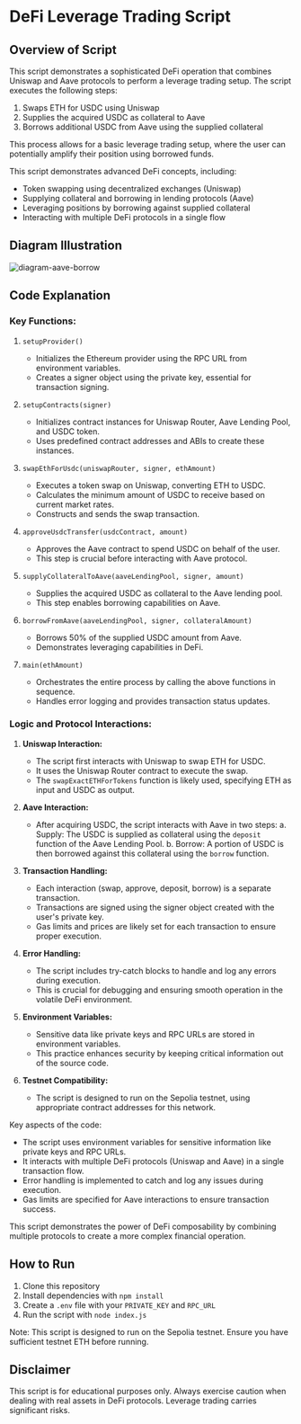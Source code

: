 # DeFi Leverage Trading Script

## Overview of Script

This script demonstrates a sophisticated DeFi operation that combines Uniswap and Aave protocols to perform a leverage trading setup. The script executes the following steps:

1. Swaps ETH for USDC using Uniswap
2. Supplies the acquired USDC as collateral to Aave
3. Borrows additional USDC from Aave using the supplied collateral

This process allows for a basic leverage trading setup, where the user can potentially amplify their position using borrowed funds.

This script demonstrates advanced DeFi concepts, including:

- Token swapping using decentralized exchanges (Uniswap)
- Supplying collateral and borrowing in lending protocols (Aave)
- Leveraging positions by borrowing against supplied collateral
- Interacting with multiple DeFi protocols in a single flow

## Diagram Illustration

![diagram-aave-borrow](https://github.com/user-attachments/assets/9a919402-d27c-4412-8bbe-4a9b8055205c)

## Code Explanation

### Key Functions:

1. `setupProvider()`

   - Initializes the Ethereum provider using the RPC URL from environment variables.
   - Creates a signer object using the private key, essential for transaction signing.

2. `setupContracts(signer)`

   - Initializes contract instances for Uniswap Router, Aave Lending Pool, and USDC token.
   - Uses predefined contract addresses and ABIs to create these instances.

3. `swapEthForUsdc(uniswapRouter, signer, ethAmount)`

   - Executes a token swap on Uniswap, converting ETH to USDC.
   - Calculates the minimum amount of USDC to receive based on current market rates.
   - Constructs and sends the swap transaction.

4. `approveUsdcTransfer(usdcContract, amount)`

   - Approves the Aave contract to spend USDC on behalf of the user.
   - This step is crucial before interacting with Aave protocol.

5. `supplyCollateralToAave(aaveLendingPool, signer, amount)`

   - Supplies the acquired USDC as collateral to the Aave lending pool.
   - This step enables borrowing capabilities on Aave.

6. `borrowFromAave(aaveLendingPool, signer, collateralAmount)`

   - Borrows 50% of the supplied USDC amount from Aave.
   - Demonstrates leveraging capabilities in DeFi.

7. `main(ethAmount)`
   - Orchestrates the entire process by calling the above functions in sequence.
   - Handles error logging and provides transaction status updates.

### Logic and Protocol Interactions:

1. **Uniswap Interaction:**

   - The script first interacts with Uniswap to swap ETH for USDC.
   - It uses the Uniswap Router contract to execute the swap.
   - The `swapExactETHForTokens` function is likely used, specifying ETH as input and USDC as output.

2. **Aave Interaction:**

   - After acquiring USDC, the script interacts with Aave in two steps:
     a. Supply: The USDC is supplied as collateral using the `deposit` function of the Aave Lending Pool.
     b. Borrow: A portion of USDC is then borrowed against this collateral using the `borrow` function.

3. **Transaction Handling:**

   - Each interaction (swap, approve, deposit, borrow) is a separate transaction.
   - Transactions are signed using the signer object created with the user's private key.
   - Gas limits and prices are likely set for each transaction to ensure proper execution.

4. **Error Handling:**

   - The script includes try-catch blocks to handle and log any errors during execution.
   - This is crucial for debugging and ensuring smooth operation in the volatile DeFi environment.

5. **Environment Variables:**

   - Sensitive data like private keys and RPC URLs are stored in environment variables.
   - This practice enhances security by keeping critical information out of the source code.

6. **Testnet Compatibility:**
   - The script is designed to run on the Sepolia testnet, using appropriate contract addresses for this network.

Key aspects of the code:

- The script uses environment variables for sensitive information like private keys and RPC URLs.
- It interacts with multiple DeFi protocols (Uniswap and Aave) in a single transaction flow.
- Error handling is implemented to catch and log any issues during execution.
- Gas limits are specified for Aave interactions to ensure transaction success.

This script demonstrates the power of DeFi composability by combining multiple protocols to create a more complex financial operation.

## How to Run

1. Clone this repository
2. Install dependencies with `npm install`
3. Create a `.env` file with your `PRIVATE_KEY` and `RPC_URL`
4. Run the script with `node index.js`

Note: This script is designed to run on the Sepolia testnet. Ensure you have sufficient testnet ETH before running.

## Disclaimer

This script is for educational purposes only. Always exercise caution when dealing with real assets in DeFi protocols. Leverage trading carries significant risks.

